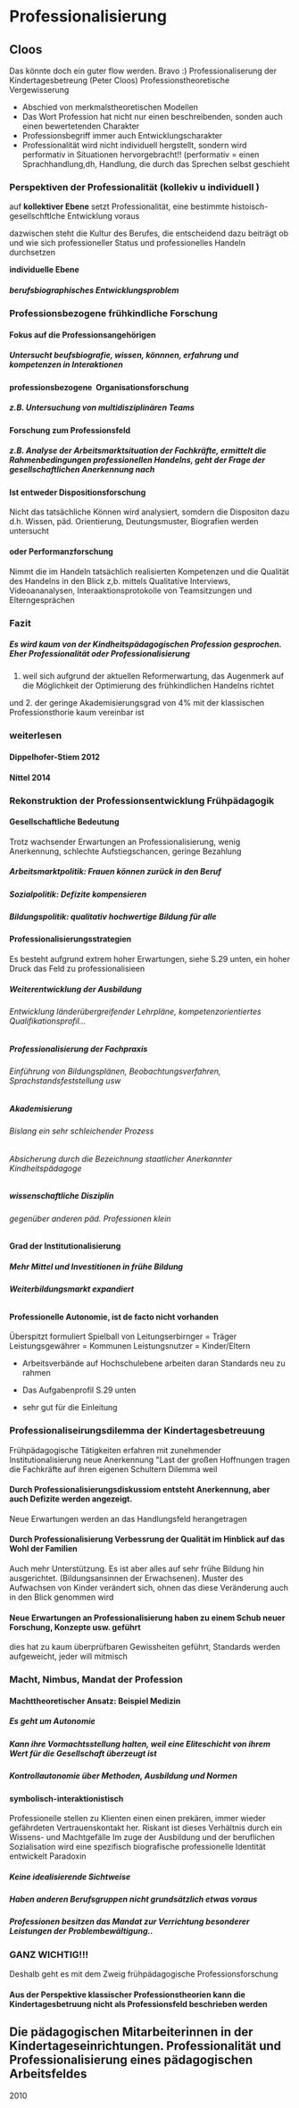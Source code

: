 # Professionalisierung

## Cloos
Das könnte doch ein guter flow werden. Bravo :)
Professionaliserung der Kindertagesbetreung (Peter Cloos)
Professionstheoretische Vergewisserung

* Abschied von merkmalstheoretischen Modellen
* Das Wort Profession hat nicht nur einen beschreibenden, sonden auch einen bewertetenden Charakter
* Professionsbegriff immer auch Entwicklungscharakter
* Professionalität wird nicht individuell hergstellt, sondern wird performativ in Situationen hervorgebracht!! (performativ = einen Sprachhandlung,dh, Handlung, die durch das Sprechen selbst geschieht

### Perspektiven der Professionalität (kollekiv u individuell )

auf **kollektiver Ebene** 
setzt Professionalität, eine bestimmte histoisch-gesellschftlche Entwicklung voraus

dazwischen steht die Kultur des Berufes, die entscheidend dazu beiträgt ob und wie sich professioneller Status und professionelles Handeln durchsetzen

**individuelle Ebene**

##### berufsbiographisches Entwicklungsproblem

### Professionsbezogene frühkindliche Forschung

#### Fokus auf die Professionsangehörigen

##### Untersucht beufsbiografie, wissen, könnnen, erfahrung und kompetenzen in Interaktionen

#### professionsbezogene  Organisationsforschung

##### z.B. Untersuchung von multidisziplinären Teams

#### Forschung zum Professionsfeld

##### z.B. Analyse der Arbeitsmarktsituation der Fachkräfte, ermittelt die Rahmenbedingungen professionellen Handelns, geht der Frage der gesellschaftlichen Anerkennung nach

#### Ist entweder Dispositionsforschung
Nicht das tatsächliche Können wird analysiert, somdern die Dispositon dazu
d.h. Wissen, päd. Orientierung, Deutungsmuster, Biografien werden untersucht

#### oder Performanzforschung
Nimmt die im Handeln tatsächlich realisierten Kompetenzen und die Qualität des Handelns in den Blick
z,b. mittels Qualitative Interviews, Videoananalysen, Interaaktionsprotokolle von Teamsitzungen und Elterngesprächen

### Fazit

##### Es wird kaum von der Kindheitspädagogischen Profession gesprochen. Eher Professionalität oder Professionalisierung

1. weil sich aufgrund der aktuellen Reformerwartung, das Augenmerk auf die Möglichkeit der Optimierung des frühkindlichen Handelns richtet

und 2. der geringe Akademisierungsgrad von 4% mit der klassischen Professionsthorie kaum vereinbar ist

### weiterlesen

#### Dippelhofer-Stiem 2012

#### Nittel 2014

### Rekonstruktion der Professionsentwicklung Frühpädagogik

#### Gesellschaftliche Bedeutung

Trotz wachsender Erwartungen an Professionalisierung, wenig Anerkennung, schlechte Aufstiegschancen, geringe Bezahlung
 

##### Arbeitsmarktpolitik: Frauen können zurück in den Beruf

##### Sozialpolitik: Defizite kompensieren

##### Bildungspolitik: qualitativ hochwertige Bildung für alle

#### Professionalisierungsstrategien

Es besteht aufgrund extrem hoher Erwartungen, siehe S.29 unten, ein hoher Druck das Feld zu professionalisieen

##### Weiterentwicklung der Ausbildung

###### Entwicklung länderübergreifender Lehrpläne, kompetenzorientiertes Qualifikationsprofil...

##### Professionalisierung der Fachpraxis

###### Einführung von Bildungsplänen, Beobachtungsverfahren, Sprachstandsfeststellung usw

##### Akademisierung

###### Bislang ein sehr schleichender Prozess

###### Absicherung durch die Bezeichnung staatlicher Anerkannter Kindheitspädagoge

##### wissenschaftliche Disziplin

###### gegenüber anderen päd. Professionen klein

#### Grad der Institutionalisierung

##### Mehr Mittel und Investitionen in frühe Bildung

##### Weiterbildungsmarkt expandiert

######  

#### Professionelle Autonomie, ist de facto nicht vorhanden

Überspitzt formuliert Spielball von 
Leitungserbirnger = Träger
Leistungsgewährer = Kommunen
Leistungsnutzer = Kinder/Eltern



* Arbeitsverbände auf Hochschulebene arbeiten daran Standards neu zu rahmen

* Das Aufgabenprofil S.29 unten

* sehr gut für die Einleitung

### Professionaliseirungsdilemma der Kindertagesbetreuung

Frühpädagogische Tätigkeiten erfahren mit zunehmender Institutionalisierung neue Anerkennung
"Last der großen Hoffnungen tragen die Fachkräfte auf ihren eigenen Schultern
Dilemma weil

#### Durch Professionalisierungsdiskussiom entsteht Anerkennung, aber auch Defizite werden angezeigt. 

Neue Erwartungen werden an das Handlungsfeld herangetragen

#### Durch Professionalisierung Verbessrung der Qualität im Hinblick auf das Wohl der Familien

Auch mehr Unterstützung. Es ist aber alles auf sehr frühe Bildung hin ausgerichtet. (Bildungsansinnen der Erwachsenen). Muster des Aufwachsen von Kinder verändert sich, ohnen das diese Veränderung auch in den Blick genommen wird

#### Neue Erwartungen an Professionalisierung haben zu einem Schub neuer Forschung, Konzepte usw. geführt

dies hat zu kaum überprüfbaren Gewissheiten geführt, Standards werden aufgeweicht, jeder will mitmisch

### Macht, Nimbus, Mandat der Profession

#### Machttheoretischer Ansatz: Beispiel Medizin

##### Es geht um Autonomie

##### Kann ihre Vormachtsstellung halten, weil eine Eliteschicht von ihrem Wert für die Gesellschaft überzeugt ist

##### Kontrollautonomie über Methoden, Ausbildung und Normen

#### symbolisch-interaktionistisch

Professionelle stellen zu Klienten einen einen prekären, immer wieder gefährdeten Vertrauenskontakt her. Riskant ist dieses Verhältnis durch ein Wissens- und Machtgefälle
Im zuge der Ausbildung und der beruflichen Sozialisation wird eine spezifisch biografische professionelle Identität entwickelt
Paradoxin

##### Keine idealisierende Sichtweise

##### Haben anderen Berufsgruppen nicht grundsätzlich etwas voraus

##### Professionen besitzen das Mandat zur Verrichtung besonderer Leistungen der Problembewältigung..

### GANZ WICHTIG!!!

Deshalb geht es mit dem Zweig 
frühpädagogische Professionsforschung 

#### Aus der Perspektive klassischer Professionstheorien kann die Kindertagesbetruung nicht als Professionsfeld beschrieben werden

## Die pädagogischen Mitarbeiterinnen in der Kindertageseinrichtungen. Professionalität und Professionalisierung eines pädagogischen Arbeitsfeldes
2010
